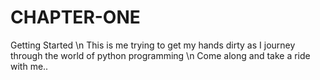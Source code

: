 # CHAPTER-ONE
Getting Started \n
This is me trying to get my hands dirty as I journey through the world of python programming \n
Come along and take a ride with me..
